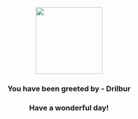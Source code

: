 <p align="center">
    <img src="https://raw.githubusercontent.com/PokeAPI/sprites/master/sprites/pokemon/529.png" width="150" height="150">
</p>
<h3 align="center">You have been greeted by - <b>Drilbur</b></h3>
<h3 align="center">Have a wonderful day!</h3>
